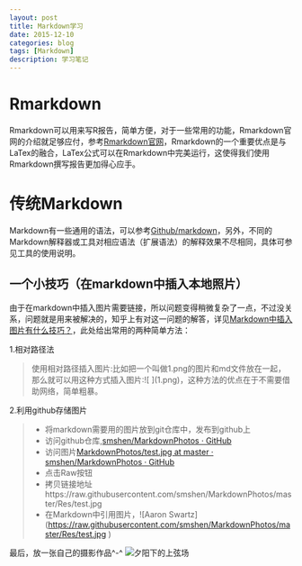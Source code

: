 ```yaml
---
layout: post
title: Markdown学习 
date: 2015-12-10
categories: blog
tags: [Markdown]
description: 学习笔记
---
```


Rmarkdown
========
Rmarkdown可以用来写R报告，简单方便，对于一些常用的功能，Rmarkdown官网的介绍就足够应付，参考[Rmarkdown官网](http://rmarkdown.rstudio.com/)，Rmarkdown的一个重要优点是与LaTex的融合，LaTex公式可以在Rmarkdown中完美运行，这使得我们使用Rmarkdown撰写报告更加得心应手。


传统Markdown
========
Markdown有一些通用的语法，可以参考[Github/markdown](https://github.com/younghz/Markdown)，另外，不同的Markdown解释器或工具对相应语法（扩展语法）的解释效果不尽相同，具体可参见工具的使用说明。

一个小技巧（在markdown中插入本地照片）
--------
由于在markdown中插入图片需要链接，所以问题变得稍微复杂了一点，不过没关系，问题就是用来被解决的，知乎上有对这一问题的解答，详见[Markdown中插入图片有什么技巧？](http://www.zhihu.com/question/21065229)，此处给出常用的两种简单方法：

1.相对路径法   

> 使用相对路径插入图片:比如把一个叫做1.png的图片和md文件放在一起，那么就可以用这种方式插入图片:!\[ \]\(1.png\)，这种方法的优点在于不需要借助网络，简单粗暴。

2.利用github存储图片   

> - 将markdown需要用的图片放到git仓库中，发布到github上   
> - 访问github仓库,[smshen/MarkdownPhotos · GitHub](https://github.com/smshen/MarkdownPhotos)     
> - 访问图片[MarkdownPhotos/test.jpg at master · smshen/MarkdownPhotos · GitHub](https://github.com/smshen/MarkdownPhotos/blob/master/Res/test.jpg)     
> - 点击Raw按钮     
> - 拷贝链接地址https://raw.githubusercontent.com/smshen/MarkdownPhotos/master/Res/test.jpg     
> - 在Markdown中引用图片，!\[Aaron Swartz\]\(https://raw.githubusercontent.com/smshen/MarkdownPhotos/master/Res/test.jpg \)  



最后，放一张自己的摄影作品^-^ 
![夕阳下的上弦场](https://raw.githubusercontent.com/zluckyhou/zluckyhou.github.io/master/img/gound.jpg)
